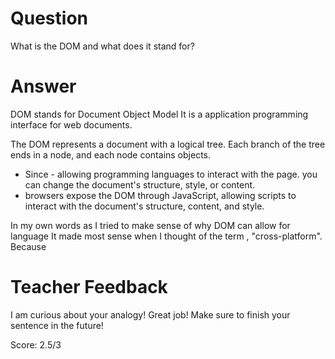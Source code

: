 # Question

What is the DOM and what does it stand for?

# Answer

DOM stands for Document Object Model
It is a application programming interface for web documents.

The DOM represents a document with a logical tree. Each branch of the tree ends in a node, and each node contains objects.

- Since - allowing programming languages to interact with the page. you can change the document's structure, style, or content.
- browsers expose the DOM through JavaScript, allowing scripts to interact with the document's structure, content, and style.

In my own words as I tried to make sense of why DOM can allow for language It made most sense when I thought of the term , "cross-platform".
Because

# Teacher Feedback

I am curious about your analogy! Great job! Make sure to finish your sentence in the future!

Score: 2.5/3